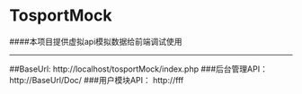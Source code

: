 # TosportMock
####本项目提供虚拟api模拟数据给前端调试使用

------
##BaseUrl: http://localhost/tosportMock/index.php
###后台管理API： http://BaseUrl/Doc/
###用户模块API： http://fff